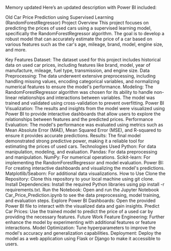 
Memory updated
Here’s an updated description with Power BI included:

Old Car Price Prediction using Supervised Learning (RandomForestRegressor)
Project Overview
This project focuses on predicting the prices of used cars using a supervised learning model, specifically the RandomForestRegressor algorithm. The goal is to develop a robust model that can accurately estimate the price of a car based on various features such as the car's age, mileage, brand, model, engine size, and more.

Key Features
Dataset: The dataset used for this project includes historical data on used car prices, including features like brand, model, year of manufacture, mileage, fuel type, transmission, and engine size.
Data Preprocessing: The data underwent extensive preprocessing, including handling missing values, encoding categorical variables, and normalizing numerical features to ensure the model's performance.
Modeling: The RandomForestRegressor algorithm was chosen for its ability to handle non-linear relationships and interactions between variables. The model was trained and validated using cross-validation to prevent overfitting.
Power BI Visualization: The results and insights from the model were visualized using Power BI to provide interactive dashboards that allow users to explore the relationships between features and the predicted prices.
Performance Evaluation: The model's performance was evaluated using metrics such as Mean Absolute Error (MAE), Mean Squared Error (MSE), and R-squared to ensure it provides accurate predictions.
Results: The final model demonstrated strong predictive power, making it a reliable tool for estimating the prices of used cars.
Technologies Used
Python: For data manipulation, modeling, and evaluation.
Pandas: For data preprocessing and manipulation.
NumPy: For numerical operations.
Scikit-learn: For implementing the RandomForestRegressor and model evaluation.
Power BI: For creating interactive dashboards and visualizing the model's predictions.
Matplotlib/Seaborn: For additional data visualizations.
How to Use
Clone the Repository: Clone this repository to your local machine using git clone.
Install Dependencies: Install the required Python libraries using pip install -r requirements.txt.
Run the Notebook: Open and run the Jupyter Notebook Car_Price_Prediction.ipynb to see the data preprocessing, model training, and evaluation steps.
Explore Power BI Dashboards: Open the provided Power BI file to interact with the visualized data and gain insights.
Predict Car Prices: Use the trained model to predict the price of a used car by providing the necessary features.
Future Work
Feature Engineering: Further enhance the model by experimenting with additional features or feature interactions.
Model Optimization: Tune hyperparameters to improve the model's accuracy and generalization capabilities.
Deployment: Deploy the model as a web application using Flask or Django to make it accessible to users.
